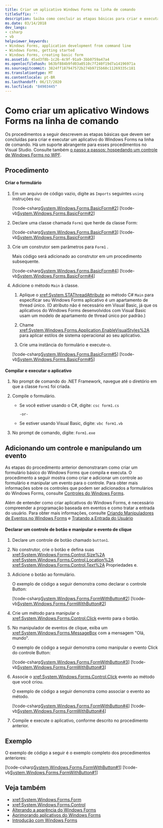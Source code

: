 ```yaml
---
title: Criar um aplicativo Windows Forms na linha de comando
titleSuffix: ''
description: Saiba como concluir as etapas básicas para criar e executar um aplicativo Windows Forms na linha de comando.
ms.date: 03/14/2018
dev_langs:
- csharp
- vb
helpviewer_keywords:
- Windows Forms, application development from command line
- Windows Forms, getting started
- Windows Forms, creating basic form
ms.assetid: 45ad3f8b-1c26-4c9f-91a9-3bb0759a47a4
ms.openlocfilehash: b63bf884b9fd03a0510c7f240f19d7a14196971a
ms.sourcegitcommit: 3824ff187947572b274b9715b60c11269335c181
ms.translationtype: MT
ms.contentlocale: pt-BR
ms.lasthandoff: 06/17/2020
ms.locfileid: "84903445"
---
```

# <a name="how-to-create-a-windows-forms-application-from-the-command-line"></a>Como criar um aplicativo Windows Forms na linha de comando

Os procedimentos a seguir descrevem as etapas básicas que devem ser concluídas para criar e executar um aplicativo do Windows Forms na linha de comando. Há um suporte abrangente para esses procedimentos no Visual Studio.  Consulte também [o passo a passos: hospedando um controle de Windows Forms no WPF](../wpf/advanced/walkthrough-hosting-a-windows-forms-control-in-wpf.md).
  
## <a name="procedure"></a>Procedimento  
  
#### <a name="to-create-the-form"></a>Criar o formulário  
  
1. Em um arquivo de código vazio, digite as `Imports` seguintes `using` instruções ou:  
  
     [!code-csharp[System.Windows.Forms.BasicForm#2](~/samples/snippets/csharp/VS_Snippets_Winforms/System.Windows.Forms.BasicForm/CS/Form1.cs#2)]
     [!code-vb[System.Windows.Forms.BasicForm#2](~/samples/snippets/visualbasic/VS_Snippets_Winforms/System.Windows.Forms.BasicForm/VB/Form1.vb#2)]  
  
2. Declare uma classe chamada `Form1` que herde da classe Form:
  
     [!code-csharp[System.Windows.Forms.BasicForm#3](~/samples/snippets/csharp/VS_Snippets_Winforms/System.Windows.Forms.BasicForm/CS/Form1.cs#3)]
     [!code-vb[System.Windows.Forms.BasicForm#3](~/samples/snippets/visualbasic/VS_Snippets_Winforms/System.Windows.Forms.BasicForm/VB/Form1.vb#3)]  
  
3. Crie um construtor sem parâmetros para `Form1` .
  
     Mais código será adicionado ao construtor em um procedimento subsequente.
  
     [!code-csharp[System.Windows.Forms.BasicForm#4](~/samples/snippets/csharp/VS_Snippets_Winforms/System.Windows.Forms.BasicForm/CS/Form1.cs#4)]
     [!code-vb[System.Windows.Forms.BasicForm#4](~/samples/snippets/visualbasic/VS_Snippets_Winforms/System.Windows.Forms.BasicForm/VB/Form1.vb#4)]  
  
4. Adicione o método `Main` à classe.
  
    1. Aplique o <xref:System.STAThreadAttribute> ao método C# `Main` para especificar seu Windows Forms aplicativo é um apartamento de thread único. (O atributo não é necessário em Visual Basic, já que os aplicativos do Windows Forms desenvolvidos com Visual Basic usam um modelo de apartamento de thread único por padrão.)  
  
    2. Chame <xref:System.Windows.Forms.Application.EnableVisualStyles%2A> para aplicar estilos de sistema operacional ao seu aplicativo.  
  
    3. Crie uma instância do formulário e execute-o.  
  
     [!code-csharp[System.Windows.Forms.BasicForm#5](~/samples/snippets/csharp/VS_Snippets_Winforms/System.Windows.Forms.BasicForm/CS/Form1.cs#5)]
     [!code-vb[System.Windows.Forms.BasicForm#5](~/samples/snippets/visualbasic/VS_Snippets_Winforms/System.Windows.Forms.BasicForm/VB/Form1.vb#5)]  
  
#### <a name="to-compile-and-run-the-application"></a>Compilar e executar o aplicativo  
  
1. No prompt de comando do .NET Framework, navegue até o diretório em que a classe `Form1` foi criada.  
  
2. Compile o formulário.  
  
    - Se você estiver usando o C#, digite: `csc form1.cs`  
  
         `-or-`  
  
    - Se estiver usando Visual Basic, digite: `vbc form1.vb`  
  
3. No prompt de comando, digite: `Form1.exe`  
  
## <a name="adding-a-control-and-handling-an-event"></a>Adicionando um controle e manipulando um evento

As etapas do procedimento anterior demonstraram como criar um formulário básico do Windows Forms que compila e executa. O procedimento a seguir mostra como criar e adicionar um controle ao formulário e manipular um evento para o controle. Para obter mais informações sobre os controles que podem ser adicionados a formulários do Windows Forms, consulte [Controles do Windows Forms](./controls/index.md).
  
 Além de entender como criar aplicativos do Windows Forms, é necessário compreender a programação baseada em eventos e como tratar a entrada do usuário. Para obter mais informações, consulte [Criando Manipuladores de Eventos no Windows Forms](creating-event-handlers-in-windows-forms.md) e [Tratando a Entrada do Usuário](./controls/handling-user-input.md)  
  
#### <a name="to-declare-a-button-control-and-handle-its-click-event"></a>Declarar um controle de botão e manipular o evento de clique  
  
1. Declare um controle de botão chamado `button1`.  
  
2. No construtor, crie o botão e defina suas <xref:System.Windows.Forms.Control.Size%2A> <xref:System.Windows.Forms.Control.Location%2A> <xref:System.Windows.Forms.Control.Text%2A> Propriedades e.  
  
3. Adicione o botão ao formulário.  
  
     O exemplo de código a seguir demonstra como declarar o controle Button:
  
     [!code-csharp[System.Windows.Forms.FormWithButton#2](~/samples/snippets/csharp/VS_Snippets_Winforms/System.Windows.Forms.FormWithButton/CS/Form1.cs#2)]
     [!code-vb[System.Windows.Forms.FormWithButton#2](~/samples/snippets/visualbasic/VS_Snippets_Winforms/System.Windows.Forms.FormWithButton/VB/Form1.vb#2)]  
  
4. Crie um método para manipular o <xref:System.Windows.Forms.Control.Click> evento para o botão.  
  
5. No manipulador de eventos de clique, exiba um <xref:System.Windows.Forms.MessageBox> com a mensagem "Olá, mundo".  
  
     O exemplo de código a seguir demonstra como manipular o evento Click do controle Button:
  
     [!code-csharp[System.Windows.Forms.FormWithButton#3](~/samples/snippets/csharp/VS_Snippets_Winforms/System.Windows.Forms.FormWithButton/CS/Form1.cs#3)]
     [!code-vb[System.Windows.Forms.FormWithButton#3](~/samples/snippets/visualbasic/VS_Snippets_Winforms/System.Windows.Forms.FormWithButton/VB/Form1.vb#3)]  
  
6. Associe o <xref:System.Windows.Forms.Control.Click> evento ao método que você criou.  
  
     O exemplo de código a seguir demonstra como associar o evento ao método.  
  
     [!code-csharp[System.Windows.Forms.FormWithButton#4](~/samples/snippets/csharp/VS_Snippets_Winforms/System.Windows.Forms.FormWithButton/CS/Form1.cs#4)]
     [!code-vb[System.Windows.Forms.FormWithButton#4](~/samples/snippets/visualbasic/VS_Snippets_Winforms/System.Windows.Forms.FormWithButton/VB/Form1.vb#4)]  
  
7. Compile e execute o aplicativo, conforme descrito no procedimento anterior.  
  
## <a name="example"></a>Exemplo  

O exemplo de código a seguir é o exemplo completo dos procedimentos anteriores:
  
 [!code-csharp[System.Windows.Forms.FormWithButton#1](~/samples/snippets/csharp/VS_Snippets_Winforms/System.Windows.Forms.FormWithButton/CS/Form1.cs#1)]
 [!code-vb[System.Windows.Forms.FormWithButton#1](~/samples/snippets/visualbasic/VS_Snippets_Winforms/System.Windows.Forms.FormWithButton/VB/Form1.vb#1)]  
  
## <a name="see-also"></a>Veja também

- <xref:System.Windows.Forms.Form>
- <xref:System.Windows.Forms.Control>
- [Alterando a aparência do Windows Forms](changing-the-appearance-of-windows-forms.md)
- [Aprimorando aplicativos do Windows Forms](./advanced/index.md)
- [Introdução com Windows Forms](getting-started-with-windows-forms.md)
